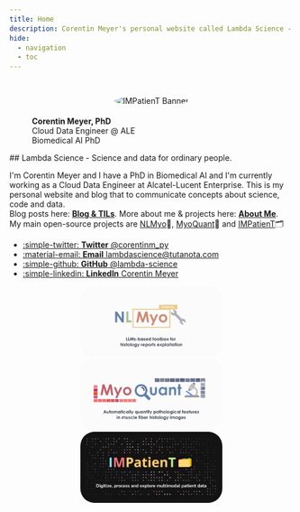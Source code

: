 ```yaml
---
title: Home
description: Corentin Meyer's personal website called Lambda Science - Science and data for ordinary people
hide:
  - navigation
  - toc
---
```


#

<figure markdown>
<p align="center">
  <img src="https://github.com/lambda-science.png" alt="IMPatienT Banner" style="max-width: 250px; max-height: 250px; border-radius: 50%; padding: 5px; border-radius: 50%;" />
  <figcaption><strong>Corentin Meyer, PhD</strong></br>Cloud Data Engineer @ ALE</br>Biomedical AI PhD</figcaption>
</p>
</figure>
<style>
.md-main__inner {
  max-width: 850px;
}
</style>
## Lambda Science - Science and data for ordinary people.

I'm Corentin Meyer and I have a PhD in Biomedical AI and I'm currently working as a Cloud Data Engineer at Alcatel-Lucent Enterprise. This is my personal website and blog that to communicate concepts about science, code and data.  
Blog posts here: **[Blog & TILs](blog/index.md)**. More about me & projects here: **[About Me](aboutme.md)**.  
My main open-source projects are [NLMyo](https://github.com/lambda-science/NLMyo)🔧, [MyoQuant](https://github.com/lambda-science/MyoQuant)🔬 and [IMPatienT](https://github.com/lambda-science/IMPatienT)🗂️

- [:simple-twitter: **Twitter** @corentinm_py](https://twitter.com/corentinm_py)
- [:material-email: **Email** lambdascience@tutanota.com](mailto:lambdascience@tutanota.com)
- [:simple-github: **GitHub** @lambda-science](https://github.com/lambda-science)
- [:simple-linkedin: **LinkedIn** Corentin Meyer](https://www.linkedin.com/in/corentin-m-78056887/)

<div class="grid cards" markdown>
<p align="middle">
  <a href="https://github.com/lambda-science/NLMyo">
  <img src="assets/avfbQiE.png" alt="NLMyo Banner" style="border-radius: 25px;" width="50%" /></a>
    <a href="https://github.com/lambda-science/MyoQuant"> 
  <img src="assets/mzALgZL.png" alt="MyoQuant Banner" style="border-radius: 25px;" width="50%" /></a>
      <a href="https://github.com/lambda-science/IMPatienT">
  <img src="assets/iH7UeUs.png" alt="IMPatienT Banner" style="border-radius: 25px;" width="50%" /></a>
</p>

</div>
